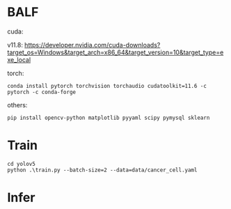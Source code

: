 # BALF

cuda:

v11.8: https://developer.nvidia.com/cuda-downloads?target_os=Windows&target_arch=x86_64&target_version=10&target_type=exe_local

torch:
```
conda install pytorch torchvision torchaudio cudatoolkit=11.6 -c pytorch -c conda-forge
```

others:
```
pip install opencv-python matplotlib pyyaml scipy pymysql sklearn
```

# Train

```
cd yolov5
python .\train.py --batch-size=2 --data=data/cancer_cell.yaml
```

# Infer

```

```